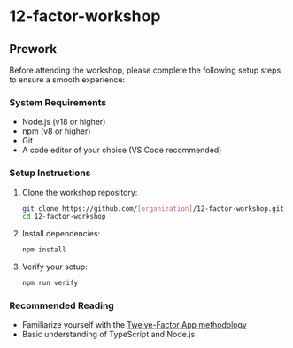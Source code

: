 # 12-factor-workshop

## Prework

Before attending the workshop, please complete the following setup steps to ensure a smooth experience:

### System Requirements

- Node.js (v18 or higher)
- npm (v8 or higher)
- Git
- A code editor of your choice (VS Code recommended)

### Setup Instructions

1. Clone the workshop repository:
   ```bash
   git clone https://github.com/[organization]/12-factor-workshop.git
   cd 12-factor-workshop
   ```

2. Install dependencies:
   ```bash
   npm install
   ```

3. Verify your setup:
   ```bash
   npm run verify
   ```

### Recommended Reading

- Familiarize yourself with the [Twelve-Factor App methodology](https://12factor.net/)
- Basic understanding of TypeScript and Node.js


